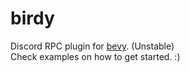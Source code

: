 # birdy
Discord RPC plugin for [bevy](https://bevyengine.org/). (Unstable) \
Check examples on how to get started. :)